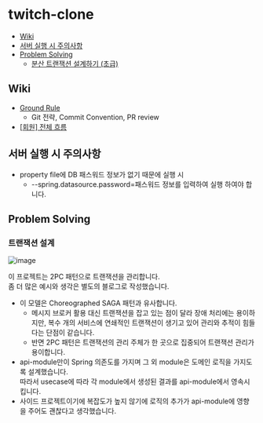 # twitch-clone

* [Wiki](#wiki)
* [서버 실행 시 주의사항](#서버-실행-시-주의사항)
* [Problem Solving](#problem-solving)
    + [분산 트랜잭션 설계하기 (초급)](#트랜잭션-설계)

## Wiki

- [Ground Rule](https://github.com/f-lab-edu/twitch-clone/wiki/Ground-Rule)
    - Git 전략, Commit Convention, PR review
- [[회원] 전체 흐름](https://github.com/f-lab-edu/twitch-clone/wiki/%5B%ED%9A%8C%EC%9B%90%5D-%EC%A0%84%EC%B2%B4-%ED%9D%90%EB%A6%84)

## 서버 실행 시 주의사항

- property file에 DB 패스워드 정보가 없기 때문에 실행 시
    - --spring.datasource.password=패스워드 정보를 입력하여 실행 하여야 합니다.

## Problem Solving

### 트랜잭션 설계

![image](https://user-images.githubusercontent.com/55722186/166146912-be79d2aa-0e43-4e96-986d-6561893683c2.png)

이 프로젝트는 2PC 패턴으로 트랜잭션을 관리합니다.  
좀 더 많은 예시와 생각은 별도의 블로그로 작성했습니다.

- 이 모델은 Choreographed SAGA 패턴과 유사합니다.
    - 메시지 브로커 활용 대신 트랜잭션을 잡고 있는 점이 달라 장애 처리에는 용이하지만, 복수 개의 서비스에 연쇄적인 트랜잭션이 생기고 있어 관리와 추적이 힘들다는 단점이 같습니다.
    - 반면 2PC 패턴은 트랜잭션의 관리 주체가 한 곳으로 집중되어 트랜잭션 관리가 용이합니다.
- api-module만이 Spring 의존도를 가지며 그 외 module은 도메인 로직을 가지도록 설계했습니다.  
  따라서 usecase에 따라 각 module에서 생성된 결과를 api-module에서 영속시킵니다.
- 사이드 프로젝트이기에 복잡도가 높지 않기에 로직의 추가가 api-module에 영향을 주어도 괜찮다고 생각했습니다.

